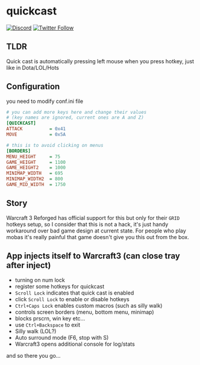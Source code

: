 # quickcast

[![Discord](https://img.shields.io/discord/611822838831251466?label=Discord&color=pink)](https://discord.gg/GdzjVvD)
[![Twitter Follow](https://img.shields.io/twitter/follow/Miezhiko.svg?style=social)](https://twitter.com/Miezhiko)

TLDR
----

Quick cast is automatically pressing left mouse when you press hotkey, just like in Dota/LOL/Hots


Configuration
-------------

you need to modify conf.ini file

```ini
# you can add more keys here and change their values
# (key names are ignored, current ones are A and Z)
[QUICKCAST]
ATTACK          = 0x41
MOVE            = 0x5A

# this is to avoid clicking on menus
[BORDERS]
MENU_HEIGHT     = 75
GAME_HEIGHT     = 1100
GAME_HEIGHT2    = 1000
MINIMAP_WIDTH   = 695
MINIMAP_WIDTH2  = 800
GAME_MID_WIDTH  = 1750
```

Story
-----

Warcraft 3 Reforged has official support for this but only for their `GRID` hotkeys setup, so I consider that this is not a hack, it's just handy workaround over bad game design at current state. For people who play mobas it's really painful that game doesn't give you this out from the box.

App injects itself to Warcraft3 (can close tray after inject)
-------------------------------------------------------------

 - turning on num lock
 - register some hotkeys for quickcast
 - `Scroll Lock` indicates that quick cast is enabled
 - click `Scroll Lock` to enable or disable hotkeys
 - `Ctrl+Caps Lock` enables custom macros (such as silly walk)
 - controls screen borders (menu, bottom menu, minimap)
 - blocks prscrn, win key etc...
 - use `Ctrl+Backspace` to exit
 - Silly walk (LOL?)
 - Auto surround mode (F6, stop with S)
 - Warcraft3 opens additional console for log/stats

and so there you go...
